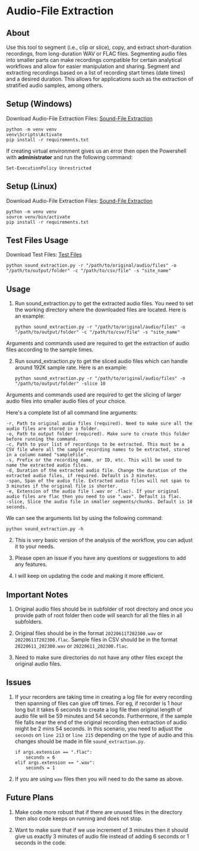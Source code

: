 # Audio-File Extraction

## About

Use this tool to segment (i.e., clip or slice), copy, and extract short-duration recordings, from long-duration WAV or FLAC files. Segmenting audio files into smaller parts can make recordings compatible for certain analytical workflows and allow for easier manipulation and sharing. Segment and extracting recordings based on a list of recording start times (date times) and a desired duration. This allows for applications such as the extraction of stratified audio samples, among others.

## Setup (Windows)

Download Audio-File Extraction Files: [Sound-File Extraction](https://drive.google.com/file/d/1HX9Cz0I7uKsIPuhHCdB1lfCmbtFY_YxJ/view?usp=share_link)

    python -m venv venv
    venv\Scripts\Activate
    pip install -r requirements.txt

If creating virtual environment gives us an error then open the Powershell with <b>administrator</b> and run the following command:

    Set-ExecutionPolicy Unrestricted

## Setup (Linux)

Download Audio-File Extraction Files: [Sound-File Extraction](https://drive.google.com/file/d/1HX9Cz0I7uKsIPuhHCdB1lfCmbtFY_YxJ/view?usp=share_link)

    python -m venv venv
    source venv/bin/activate
    pip install -r requirements.txt

## Test Files Usage

Download Test Files: [Test Files](https://drive.google.com/file/d/1iBrAkaLagScc3kRuLkFw_2eUovGU2d8L/view?usp=share_link)

    python sound_extraction.py -r "/path/to/original/audio/files" -o "/path/to/output/folder" -c "/path/to/csv/file" -s "site_name"

## Usage

1.  Run sound_extraction.py to get the extracted audio files. You need to set the working directory where the downloaded files are located. Here is an example:

    `python sound_extraction.py -r "/path/to/original/audio/files" -o "/path/to/output/folder" -c "/path/to/csv/file" -s "site_name"`

Arguments and commands used are required to get the extraction of audio files according to the sample times.

2.  Run sound_extraction.py to get the sliced audio files which can handle around 192K sample rate. Here is an example:

    `python sound_extraction.py -r "/path/to/original/audio/files" -o "/path/to/output/folder" -slice 10`

Arguments and commands used are required to get the slicing of larger audio files into smaller audio files of your choice.

Here's a complete list of all command line arguments:

    -r, Path to original audio files (required). Need to make sure all the audio files are stored in a folder.
    -o, Path to output folder (required). Make sure to create this folder before running the command.
    -c, Path to your list of recordings to be extracted. This must be a CSV file where all the sample recording names to be extracted, stored in a column named "sampleFile".
    -s, Prefix or the recording name, or ID, etc. This will be used to name the extracted audio files.
    -d, Duration of the extracted audio file. Change the duration of the extracted audio files, if required. Default is 3 minutes.
    -span, Span of the audio file. Extracted audio files will not span to 3 minutes if the original file is shorter.
    -e, Extension of the audio file (.wav or .flac). If your original audio files are flac then you need to use ".wav". Default is flac.
    -slice, Slice the audio file in smaller segments/chunks. Default is 10 seconds.

We can see the arguments list by using the following command:

    python sound_extraction.py -h

2. This is very basic version of the analysis of the workflow, you can adjust it to your needs.

3. Please open an issue if you have any questions or suggestions to add any features.

4. I will keep on updating the code and making it more efficient.

## Important Notes

1. Original audio files should be in subfolder of root directory and once you provide path of root folder then code will search for all the files in all subfolders.

2. Original files should be in the format `20220611T202300.wav` or `20220611T202300.flac`. Sample files in CSV should be in the format `20220611_202300.wav` or `20220611_202300.flac`.

3. Need to make sure directories do not have any other files except the original audio files.

## Issues

1. If your recorders are taking time in creating a log file for every recording then spanning of files can give off times. For eg, if recorder is 1 hour long but it takes 6 seconds to create a log file then original length of audio file will be 59 minutes and 54 seconds. Furthermore, if the sample file falls near the end of the original recording then extraction of audio might be 2 mins 54 seconds. In this scenario, you need to adjust the `seconds` on `line 213` or `line 215` depending on the type of audio and this changes should be made in file `sound_extraction.py`.

   ```
   if args.extension == ".flac":
       seconds = 6
   elif args.extension == ".wav":
       seconds = 1
   ```

2. If you are using `wav` files then you will need to do the same as above.

## Future Plans

1. Make code more robust that if there are unused files in the directory then also code keeps on running and does not stop.

2. Want to make sure that if we use increment of 3 minutes then it should give us exactly 3 minutes of audio file instead of adding 6 seconds or 1 seconds in the code.
